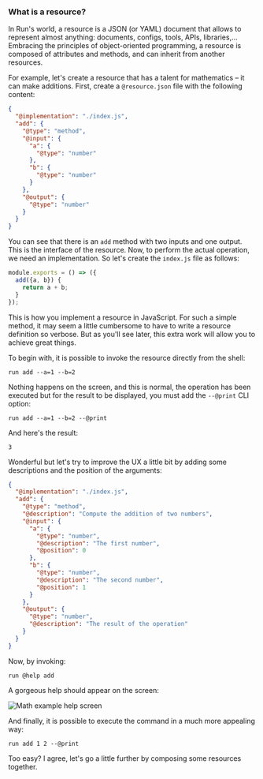 ### What is a resource?

In Run's world, a resource is a JSON (or YAML) document that allows to represent almost anything: documents, configs, tools, APIs, libraries,... Embracing the principles of object-oriented programming, a resource is composed of attributes and methods, and can inherit from another resources.

For example, let's create a resource that has a talent for mathematics – it can make additions. First, create a `@resource.json` file with the following content:

```json
{
  "@implementation": "./index.js",
  "add": {
    "@type": "method",
    "@input": {
      "a": {
        "@type": "number"
      },
      "b": {
        "@type": "number"
      }
    },
    "@output": {
      "@type": "number"
    }
  }
}
```

You can see that there is an `add` method with two inputs and one output. This is the interface of the resource. Now, to perform the actual operation, we need an implementation. So let's create the `index.js` file as follows:

```js
module.exports = () => ({
  add({a, b}) {
    return a + b;
  }
});
```

This is how you implement a resource in JavaScript. For such a simple method, it may seem a little cumbersome to have to write a resource definition so verbose. But as you'll see later, this extra work will allow you to achieve great things.

To begin with, it is possible to invoke the resource directly from the shell:

```shell
run add --a=1 --b=2
```

Nothing happens on the screen, and this is normal, the operation has been executed but for the result to be displayed, you must add the `--@print` CLI option:

```shell
run add --a=1 --b=2 --@print
```

And here's the result:

```shell
3
```

Wonderful but let's try to improve the UX a little bit by adding some descriptions and the position of the arguments:

```json
{
  "@implementation": "./index.js",
  "add": {
    "@type": "method",
    "@description": "Compute the addition of two numbers",
    "@input": {
      "a": {
        "@type": "number",
        "@description": "The first number",
        "@position": 0
      },
      "b": {
        "@type": "number",
        "@description": "The second number",
        "@position": 1
      }
    },
    "@output": {
      "@type": "number",
      "@description": "The result of the operation"
    }
  }
}
```

Now, by invoking:

```shell
run @help add
```

A gorgeous help should appear on the screen:

![Math example help screen](${DOCS_BASE_URL}/images/math-example-help.png)

And finally, it is possible to execute the command in a much more appealing way:

```shell
run add 1 2 --@print
```

Too easy? I agree, let's go a little further by composing some resources together.
